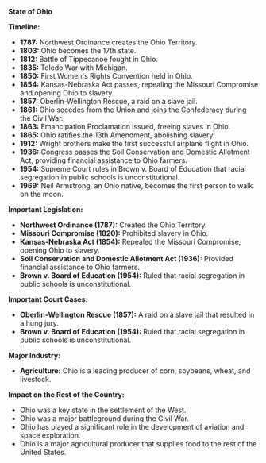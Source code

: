 **State of Ohio**

**Timeline:**

* **1787:** Northwest Ordinance creates the Ohio Territory.
* **1803:** Ohio becomes the 17th state.
* **1812:** Battle of Tippecanoe fought in Ohio.
* **1835:** Toledo War with Michigan.
* **1850:** First Women's Rights Convention held in Ohio.
* **1854:** Kansas-Nebraska Act passes, repealing the Missouri Compromise and opening Ohio to slavery.
* **1857:** Oberlin-Wellington Rescue, a raid on a slave jail.
* **1861:** Ohio secedes from the Union and joins the Confederacy during the Civil War.
* **1863:** Emancipation Proclamation issued, freeing slaves in Ohio.
* **1865:** Ohio ratifies the 13th Amendment, abolishing slavery.
* **1912:** Wright brothers make the first successful airplane flight in Ohio.
* **1936:** Congress passes the Soil Conservation and Domestic Allotment Act, providing financial assistance to Ohio farmers.
* **1954:** Supreme Court rules in Brown v. Board of Education that racial segregation in public schools is unconstitutional.
* **1969:** Neil Armstrong, an Ohio native, becomes the first person to walk on the moon.

**Important Legislation:**

* **Northwest Ordinance (1787):** Created the Ohio Territory.
* **Missouri Compromise (1820):** Prohibited slavery in Ohio.
* **Kansas-Nebraska Act (1854):** Repealed the Missouri Compromise, opening Ohio to slavery.
* **Soil Conservation and Domestic Allotment Act (1936):** Provided financial assistance to Ohio farmers.
* **Brown v. Board of Education (1954):** Ruled that racial segregation in public schools is unconstitutional.

**Important Court Cases:**

* **Oberlin-Wellington Rescue (1857):** A raid on a slave jail that resulted in a hung jury.
* **Brown v. Board of Education (1954):** Ruled that racial segregation in public schools is unconstitutional.

**Major Industry:**

* **Agriculture:** Ohio is a leading producer of corn, soybeans, wheat, and livestock.

**Impact on the Rest of the Country:**

* Ohio was a key state in the settlement of the West.
* Ohio was a major battleground during the Civil War.
* Ohio has played a significant role in the development of aviation and space exploration.
* Ohio is a major agricultural producer that supplies food to the rest of the United States.